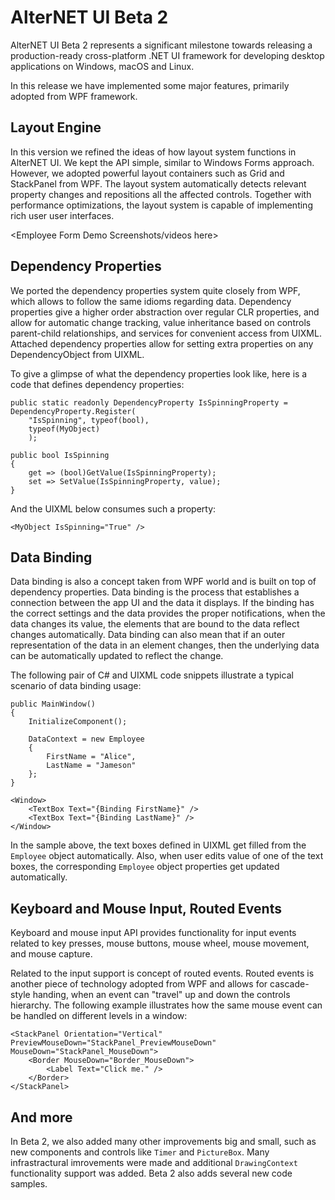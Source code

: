 # AlterNET UI Beta 2

AlterNET UI Beta 2 represents a significant milestone towards releasing a production-ready cross-platform
.NET UI framework for developing desktop applications on Windows, macOS and Linux.

In this release we have implemented some major features, primarily adopted from WPF framework.

## Layout Engine

In this version we refined the ideas of how layout system functions in AlterNET UI. We kept the API simple, similar to Windows Forms approach.
However, we adopted powerful layout containers such as Grid and StackPanel from WPF. The layout system automatically detects relevant property changes
and repositions all the affected controls. Together with performance optimizations, the layout system is capable
of implementing rich user user interfaces.

<Employee Form Demo Screenshots/videos here>

## Dependency Properties

We ported the dependency properties system quite closely from WPF, which allows to follow the same idioms regarding data.
Dependency properties give a higher order abstraction over regular CLR properties, and allow for automatic change tracking,
value inheritance based on controls parent-child relationships, and services for convenient access from UIXML.
Attached dependency properties allow for setting extra properties on any DependencyObject from UIXML.

To give a glimpse of what the dependency properties look like, here is a code that defines dependency properties:

```
public static readonly DependencyProperty IsSpinningProperty = DependencyProperty.Register(
    "IsSpinning", typeof(bool),
    typeof(MyObject)
    );

public bool IsSpinning
{
    get => (bool)GetValue(IsSpinningProperty);
    set => SetValue(IsSpinningProperty, value);
}
```

And the UIXML below consumes such a property:

```
<MyObject IsSpinning="True" />
```

## Data Binding

Data binding is also a concept taken from WPF world and is built on top of dependency properties.
Data binding is the process that establishes a connection between the app UI and the data it displays.
If the binding has the correct settings and the data provides the proper notifications, when the data changes its value,
the elements that are bound to the data reflect changes automatically. Data binding can also mean that if an outer representation
of the data in an element changes, then the underlying data can be automatically updated to reflect the change.

The following pair of C# and UIXML code snippets illustrate a typical scenario of data binding usage:

```
public MainWindow()
{
    InitializeComponent();

    DataContext = new Employee
    {
        FirstName = "Alice",
        LastName = "Jameson"
    };
}
```

```
<Window>
    <TextBox Text="{Binding FirstName}" />
    <TextBox Text="{Binding LastName}" />
</Window>
```

In the sample above, the text boxes defined in UIXML get filled from the `Employee` object automatically.
Also, when user edits value of one of the text boxes, the corresponding `Employee` object properties get updated automatically.

## Keyboard and Mouse Input, Routed Events

Keyboard and mouse input API provides functionality for input events related to key presses, mouse buttons, mouse wheel, mouse movement, and mouse capture.

Related to the input support is concept of routed events. Routed events is another piece of technology adopted from WPF and allows for cascade-style handing, when an event
can "travel" up and down the controls hierarchy. The following example illustrates how the same mouse event can be handled on different levels in a window:

```
<StackPanel Orientation="Vertical" PreviewMouseDown="StackPanel_PreviewMouseDown" MouseDown="StackPanel_MouseDown">
	<Border MouseDown="Border_MouseDown">
		<Label Text="Click me." />
	</Border>
</StackPanel>
```

## And more

In Beta 2, we also added many other improvements big and small, such as new components and controls like `Timer` and `PictureBox`.
Many infrastractural imrovements were made and additional `DrawingContext` functionality support was added. Beta 2 also adds several new code samples.
